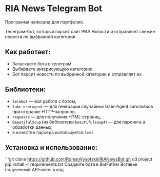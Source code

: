 # RIA News Telegram Bot

Программа написана для портфолио.

Телеграм-бот, который парсит сайт РИА Новости и отправляет свежие новости по выбранной категории.

## Как работает:
- Запускаете бота в телеграм.
- Выбираете интерисующую категорию.
- Бот парсит новости по выбранной категории и отправляет их.

## Библиотеки:
- `telebot` — вся работа с ботом,
- `fake-useragent` — для генерации случайных User-Agent заголовков при отправке HTTP-запросов,
- `requests` — для получения HTML-страниц,
- `BeautifulSoup` (из библиотеки `beautifulsoup4`) — для парсинга и обработки данных,  
- в качестве парсера используется `lxml`.

## Установка и использование:
'''git clone https://github.com/RomanVysotskii/RIANewsBot.git
cd project
pip install -r requirements.txt
Создайте бота в BotFather
Вставье полученный API-ключ в код
